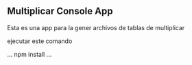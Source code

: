 ## Multiplicar Console App

Esta es una app para la gener archivos de tablas de multiplicar

ejecutar este comando

...
npm install
...